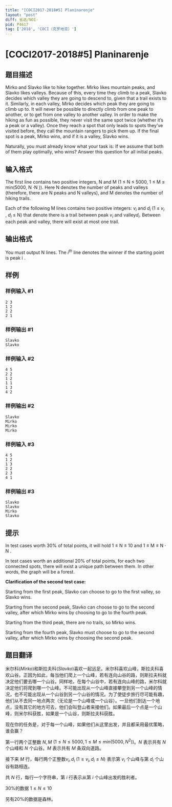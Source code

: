 ```yaml
---
title: "[COCI2017-2018#5] Planinarenje"
layout: "post"
diff: 省选/NOI-
pid: P4617
tag: ['2018', 'COCI（克罗地亚）']
---
```

# [COCI2017-2018#5] Planinarenje
## 题目描述

Mirko and Slavko like to hike together. Mirko likes mountain peaks, and Slavko likes valleys.
Because of this, every time they climb to a peak, Slavko decides which valley they are going
to descend to, given that a trail exists to it. Similarly, in each valley, Mirko decides which
peak they are going to climb up to. It will never be possible to directly climb from one peak to
another, or to get from one valley to another valley. In order to make the hiking as fun as
possible, they never visit the same spot twice (whether it’s a peak or a valley). Once they
reach a spot that only leads to spots they’ve visited before, they call the mountain rangers to
pick them up. If the final spot is a peak, Mirko wins, and if it is a valley, Slavko wins.

Naturally, you must already know what your task is: If we assume that both of them play
optimally, who wins? Answer this question for all initial peaks.
## 输入格式

The first line contains two positive integers, ​N and ​M (1 ≤ ​N ≤ 5000, 1 ≤ ​M ≤ min(5000, ​N
·​N
)).
Here ​N denotes the number of peaks and valleys (therefore, there are ​N peaks and ​N
valleys), and ​M
denotes the number of hiking trails.

Each of the following ​M lines contains two positive integers: ​$v_i$ and ​​$d_i$ (1 ≤ ​​$v_i$ , ​​$d_i$ ≤ ​N) that
denote there is a trail between peak ​​$v_i$ and valley ​$d_i$.
Between each peak and valley, there will exist at most one trail.
## 输出格式

You must output ​N
lines. The ​$i^{th}$ line denotes the winner if the starting point is peak ​i
.
## 样例

### 样例输入 #1
```
2 3
1 2
2 2
2 1
```
### 样例输出 #1
```
Slavko
Slavko
```
### 样例输入 #2
```
4 5
2 2
1 2
1 1
1 3
4 2
```
### 样例输出 #2
```
Slavko
Mirko
Mirko
Mirko
```
### 样例输入 #3
```
4 5
1 2
1 3
2 2
2 3
4 1
```
### 样例输出 #3
```
Slavko
Slavko
Mirko
Slavko
```
## 提示

In test cases worth 30% of total points, it will hold 1 ≤ ​N
≤ 10 and 1 ≤ ​M
≤ ​N
·​N
.

In test cases worth an additional 20% of total points, for each two connected spots, there will
exist a unique path between them. In other words, the graph will be a forest.

**Clarification of the second test case:**

Starting from the first peak, Slavko can choose to go to the first valley, so Slavko wins.

Starting from the second peak, Slavko can choose to go to the second valley, after which Mirko wins
by choosing to go to the fourth peak.

Starting from the third peak, there are no trails, so Mirko wins.

Starting from the fourth peak, Slavko must choose to go to the second valley, after which Mirko wins
by choosing the second peak.
## 题目翻译

米尔科$(Mirko)$和斯拉夫科$(Slavko)$喜欢一起远足。米尔科喜欢山峰，斯拉夫科喜欢山谷。正因为如此，每当他们爬上一个山峰，若有连向山谷的路，则斯拉夫科就决定他们要去哪一个山谷。同样地，在每个山谷中，若有连向山峰的路，米尔科就决定他们将爬到哪一个山峰。不可能出现从一个山峰直接攀登到另一个山峰的情况，也不可能出现从一个山谷到另一个山谷的情况。为了使徒步旅行尽可能有趣，他们从不去同一地点两次（无论是一个山峰或一个山谷）。一旦他们到达一个地点，没有其它的地方可去，他们会叫登山者来接他们。如果最后一个点是一个山峰，则米尔科获胜，如果是一个山谷，则斯拉夫科获胜。

现在你的任务是，对于每一个山峰，如果他们从这里出发，并且都采用最优策略，谁会赢？

第一行两个正整数 $N,M$ $(1 ≤ N ≤ 5000, 1 ≤ M ≤ min(5000, N^2))$。$N$ 表示共有 $N$ 个山峰和 $N$ 个山谷。$M$ 表示共有 $M$ 条双向道路。

接下来 $M$ 行，每行两个正整数$v_i,d_i$ $(1 ≤ v_i,d_i≤ N)$ 表示第 $v_i$ 个山峰与第 $d_i$ 个山谷有路相连。

共 $N$ 行，每行一个字符串，第 $i$ 行表示从第 $i$ 个山峰出发的胜利者。

$30\%$的数据 $1 ≤ N≤ 10$

另有$20\%$的数据是森林。
